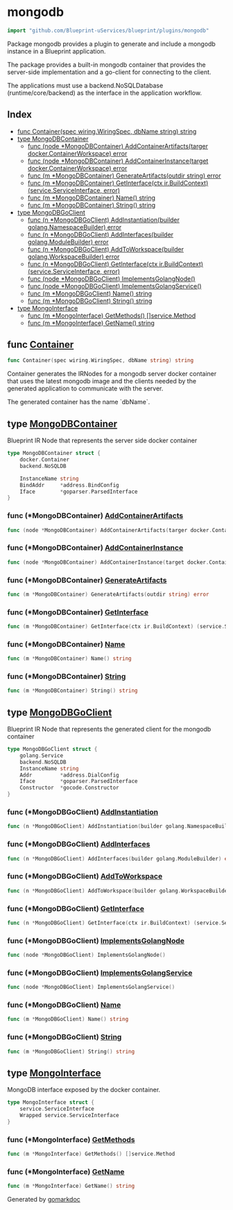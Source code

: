 <!-- Code generated by gomarkdoc. DO NOT EDIT -->

# mongodb

```go
import "github.com/Blueprint-uServices/blueprint/plugins/mongodb"
```

Package mongodb provides a plugin to generate and include a mongodb instance in a Blueprint application.

The package provides a built\-in mongodb container that provides the server\-side implementation and a go\-client for connecting to the client.

The applications must use a backend.NoSQLDatabase \(runtime/core/backend\) as the interface in the application workflow.

## Index

- [func Container\(spec wiring.WiringSpec, dbName string\) string](<#Container>)
- [type MongoDBContainer](<#MongoDBContainer>)
  - [func \(node \*MongoDBContainer\) AddContainerArtifacts\(targer docker.ContainerWorkspace\) error](<#MongoDBContainer.AddContainerArtifacts>)
  - [func \(node \*MongoDBContainer\) AddContainerInstance\(target docker.ContainerWorkspace\) error](<#MongoDBContainer.AddContainerInstance>)
  - [func \(m \*MongoDBContainer\) GenerateArtifacts\(outdir string\) error](<#MongoDBContainer.GenerateArtifacts>)
  - [func \(m \*MongoDBContainer\) GetInterface\(ctx ir.BuildContext\) \(service.ServiceInterface, error\)](<#MongoDBContainer.GetInterface>)
  - [func \(m \*MongoDBContainer\) Name\(\) string](<#MongoDBContainer.Name>)
  - [func \(m \*MongoDBContainer\) String\(\) string](<#MongoDBContainer.String>)
- [type MongoDBGoClient](<#MongoDBGoClient>)
  - [func \(n \*MongoDBGoClient\) AddInstantiation\(builder golang.NamespaceBuilder\) error](<#MongoDBGoClient.AddInstantiation>)
  - [func \(n \*MongoDBGoClient\) AddInterfaces\(builder golang.ModuleBuilder\) error](<#MongoDBGoClient.AddInterfaces>)
  - [func \(n \*MongoDBGoClient\) AddToWorkspace\(builder golang.WorkspaceBuilder\) error](<#MongoDBGoClient.AddToWorkspace>)
  - [func \(n \*MongoDBGoClient\) GetInterface\(ctx ir.BuildContext\) \(service.ServiceInterface, error\)](<#MongoDBGoClient.GetInterface>)
  - [func \(node \*MongoDBGoClient\) ImplementsGolangNode\(\)](<#MongoDBGoClient.ImplementsGolangNode>)
  - [func \(node \*MongoDBGoClient\) ImplementsGolangService\(\)](<#MongoDBGoClient.ImplementsGolangService>)
  - [func \(m \*MongoDBGoClient\) Name\(\) string](<#MongoDBGoClient.Name>)
  - [func \(m \*MongoDBGoClient\) String\(\) string](<#MongoDBGoClient.String>)
- [type MongoInterface](<#MongoInterface>)
  - [func \(m \*MongoInterface\) GetMethods\(\) \[\]service.Method](<#MongoInterface.GetMethods>)
  - [func \(m \*MongoInterface\) GetName\(\) string](<#MongoInterface.GetName>)


<a name="Container"></a>
## func [Container](<https://gitlab.mpi-sws.org/cld/blueprint2/blueprint/blob/main/plugins/mongodb/wiring.go#L21>)

```go
func Container(spec wiring.WiringSpec, dbName string) string
```

Container generates the IRNodes for a mongodb server docker container that uses the latest mongodb image and the clients needed by the generated application to communicate with the server.

The generated container has the name \`dbName\`.

<a name="MongoDBContainer"></a>
## type [MongoDBContainer](<https://gitlab.mpi-sws.org/cld/blueprint2/blueprint/blob/main/plugins/mongodb/ir_mongo_container.go#L14-L21>)

Blueprint IR Node that represents the server side docker container

```go
type MongoDBContainer struct {
    docker.Container
    backend.NoSQLDB

    InstanceName string
    BindAddr     *address.BindConfig
    Iface        *goparser.ParsedInterface
}
```

<a name="MongoDBContainer.AddContainerArtifacts"></a>
### func \(\*MongoDBContainer\) [AddContainerArtifacts](<https://gitlab.mpi-sws.org/cld/blueprint2/blueprint/blob/main/plugins/mongodb/ir_mongo_container.go#L80>)

```go
func (node *MongoDBContainer) AddContainerArtifacts(targer docker.ContainerWorkspace) error
```



<a name="MongoDBContainer.AddContainerInstance"></a>
### func \(\*MongoDBContainer\) [AddContainerInstance](<https://gitlab.mpi-sws.org/cld/blueprint2/blueprint/blob/main/plugins/mongodb/ir_mongo_container.go#L84>)

```go
func (node *MongoDBContainer) AddContainerInstance(target docker.ContainerWorkspace) error
```



<a name="MongoDBContainer.GenerateArtifacts"></a>
### func \(\*MongoDBContainer\) [GenerateArtifacts](<https://gitlab.mpi-sws.org/cld/blueprint2/blueprint/blob/main/plugins/mongodb/ir_mongo_container.go#L76>)

```go
func (m *MongoDBContainer) GenerateArtifacts(outdir string) error
```



<a name="MongoDBContainer.GetInterface"></a>
### func \(\*MongoDBContainer\) [GetInterface](<https://gitlab.mpi-sws.org/cld/blueprint2/blueprint/blob/main/plugins/mongodb/ir_mongo_container.go#L71>)

```go
func (m *MongoDBContainer) GetInterface(ctx ir.BuildContext) (service.ServiceInterface, error)
```



<a name="MongoDBContainer.Name"></a>
### func \(\*MongoDBContainer\) [Name](<https://gitlab.mpi-sws.org/cld/blueprint2/blueprint/blob/main/plugins/mongodb/ir_mongo_container.go#L67>)

```go
func (m *MongoDBContainer) Name() string
```



<a name="MongoDBContainer.String"></a>
### func \(\*MongoDBContainer\) [String](<https://gitlab.mpi-sws.org/cld/blueprint2/blueprint/blob/main/plugins/mongodb/ir_mongo_container.go#L63>)

```go
func (m *MongoDBContainer) String() string
```



<a name="MongoDBGoClient"></a>
## type [MongoDBGoClient](<https://gitlab.mpi-sws.org/cld/blueprint2/blueprint/blob/main/plugins/mongodb/ir_client.go#L18-L25>)

Blueprint IR Node that represents the generated client for the mongodb container

```go
type MongoDBGoClient struct {
    golang.Service
    backend.NoSQLDB
    InstanceName string
    Addr         *address.DialConfig
    Iface        *goparser.ParsedInterface
    Constructor  *gocode.Constructor
}
```

<a name="MongoDBGoClient.AddInstantiation"></a>
### func \(\*MongoDBGoClient\) [AddInstantiation](<https://gitlab.mpi-sws.org/cld/blueprint2/blueprint/blob/main/plugins/mongodb/ir_client.go#L78>)

```go
func (n *MongoDBGoClient) AddInstantiation(builder golang.NamespaceBuilder) error
```



<a name="MongoDBGoClient.AddInterfaces"></a>
### func \(\*MongoDBGoClient\) [AddInterfaces](<https://gitlab.mpi-sws.org/cld/blueprint2/blueprint/blob/main/plugins/mongodb/ir_client.go#L74>)

```go
func (n *MongoDBGoClient) AddInterfaces(builder golang.ModuleBuilder) error
```



<a name="MongoDBGoClient.AddToWorkspace"></a>
### func \(\*MongoDBGoClient\) [AddToWorkspace](<https://gitlab.mpi-sws.org/cld/blueprint2/blueprint/blob/main/plugins/mongodb/ir_client.go#L70>)

```go
func (n *MongoDBGoClient) AddToWorkspace(builder golang.WorkspaceBuilder) error
```



<a name="MongoDBGoClient.GetInterface"></a>
### func \(\*MongoDBGoClient\) [GetInterface](<https://gitlab.mpi-sws.org/cld/blueprint2/blueprint/blob/main/plugins/mongodb/ir_client.go#L66>)

```go
func (n *MongoDBGoClient) GetInterface(ctx ir.BuildContext) (service.ServiceInterface, error)
```



<a name="MongoDBGoClient.ImplementsGolangNode"></a>
### func \(\*MongoDBGoClient\) [ImplementsGolangNode](<https://gitlab.mpi-sws.org/cld/blueprint2/blueprint/blob/main/plugins/mongodb/ir_client.go#L88>)

```go
func (node *MongoDBGoClient) ImplementsGolangNode()
```



<a name="MongoDBGoClient.ImplementsGolangService"></a>
### func \(\*MongoDBGoClient\) [ImplementsGolangService](<https://gitlab.mpi-sws.org/cld/blueprint2/blueprint/blob/main/plugins/mongodb/ir_client.go#L89>)

```go
func (node *MongoDBGoClient) ImplementsGolangService()
```



<a name="MongoDBGoClient.Name"></a>
### func \(\*MongoDBGoClient\) [Name](<https://gitlab.mpi-sws.org/cld/blueprint2/blueprint/blob/main/plugins/mongodb/ir_client.go#L42>)

```go
func (m *MongoDBGoClient) Name() string
```



<a name="MongoDBGoClient.String"></a>
### func \(\*MongoDBGoClient\) [String](<https://gitlab.mpi-sws.org/cld/blueprint2/blueprint/blob/main/plugins/mongodb/ir_client.go#L38>)

```go
func (m *MongoDBGoClient) String() string
```



<a name="MongoInterface"></a>
## type [MongoInterface](<https://gitlab.mpi-sws.org/cld/blueprint2/blueprint/blob/main/plugins/mongodb/ir_mongo_container.go#L24-L27>)

MongoDB interface exposed by the docker container.

```go
type MongoInterface struct {
    service.ServiceInterface
    Wrapped service.ServiceInterface
}
```

<a name="MongoInterface.GetMethods"></a>
### func \(\*MongoInterface\) [GetMethods](<https://gitlab.mpi-sws.org/cld/blueprint2/blueprint/blob/main/plugins/mongodb/ir_mongo_container.go#L33>)

```go
func (m *MongoInterface) GetMethods() []service.Method
```



<a name="MongoInterface.GetName"></a>
### func \(\*MongoInterface\) [GetName](<https://gitlab.mpi-sws.org/cld/blueprint2/blueprint/blob/main/plugins/mongodb/ir_mongo_container.go#L29>)

```go
func (m *MongoInterface) GetName() string
```



Generated by [gomarkdoc](<https://github.com/princjef/gomarkdoc>)

